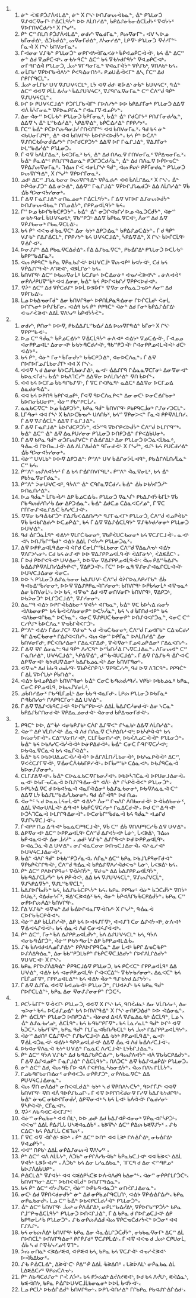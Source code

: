 <ol>
  <li>
    <ol>
      <li>ᓃᓐ ᑆᓬ ᑭᑑᔑᐲᐊᒪᐎᓐ, ᓃᓐ X ᒋᓴᔅ ᐅᑎᔑᓂᔕᐙᑲᓇᓐ, ᐐᓐ ᑭᔐᒪᓂᑑ ᐁᔑᐊᑕᐌᓂᒥᒡ ᒋᐐᑕᒫᑫᔮᓐ ᐅᐅ ᐱᒫᑎᓯᐎᓐ, ᑳᑮᐃᔑᓃᑳᓂᐐᑕᒫᑰᔭᕽ ᐁᐊᔮᔭᕽ ᐁᐅᒋᑎᐯᑖᑯᓯᔭᕽ X ᒋᓴᓯᕽ᙮</li>
      <li>ᑮᓐ ᑕᔥ ᑎᒪᑎ  ᑭᑑᔑᐲᐊᒪᐎᓐ, ᓂᑯᓯᔅ ᐁᓈᑯᒥᓈᓐ, ᑭᔕᐌᓂᒥᓐ᙮ ᐊᐯ ᓴ ᐅᓄ ᑲᒦᓂᑰᐎᔅ, ᐐᑑᑳᑰᐎᓐ, ᔕᐌᓂᒥᑰᐎᓐ, ᐱᓵᓂᓯᐎᓐ, ᒫᑭᐌᒡ ᑭᔐᒪᓂᑑ ᐌᔫᓯᒥᓐᒡ ᒦᓇᐙ X ᒋᓴᔅ ᑳᑎᐯᓂᒥᓇᕽ᙮</li>
      <li>ᒦᐗᓂᓂ ᐯᔑᑾᓐ ᑭᔐᒪᓂᑑᓐ ᓂᑭᒋᐊᔭᐋᒥᓈᐸᓃᒃ ᑳᑮᐊᓄᑮᑕᐙᐙᒡ, ᑲᔦ ᐐᓐ ᐃᑕᔥ ᓃᓐ ᐃᑯ ᐁᓄᑮᑕᐗᒃ᙮ ᓂᑾᔭᑴᑖᓐ ᐃᑕᔥ ᑲᔦ ᐁᑾᔭᑯᒋᑫᔮᓐ ᐁᐊᓄᑮᑕᐗᒃ᙮ ᓂᒦᑴᒋᐎᐋ ᑭᔐᒪᓂᑑ, ᒨᔕᒃ ᐁᒥᑴᓂᒥᓈᓐ ᐁᐊᓇᒥᐋᔮᓐ ᐁᑮᔑᑲᒃ, ᐁᑎᐱᑲᒃ ᑲᔦ᙮</li>
      <li>ᓂᒫᒥᑲᐤ ᐁᑮᐅᒋᑲᐙᐱᔭᓐ ᑮᐸᑫᐎᓂᑎᔭᕽ᙮ ᑭᓅᑌᐐᐙᐸᒥᓐ ᐃᓴ, ᒦᑕᔥ ᐃᑯ ᒋᑭᒋᒌᑫᑕᒫᓐ᙮</li>
      <li>ᒨᔕᒃ ᓂᒫᒥᑲᐤ ᑌᐺ ᐁᔑᑌᐺᔦᑕᒪᓐ, ᒪᔮ ᐊᐌ ᑰᑯᒻ ᓬᐆᐎᔅ ᓃᑳᓐ ᑳᑌᐺᔦᑕᕽ, ᑫᐐᓐ ᐃᑕᔥ ᐊᐊᐌ ᑭᒫᒫ ᐃᔫᓂᔅ ᑳᐃᔑᑌᐺᔦᑕᕽ, ᐁᔑᑫᒋᓈᐁᓂᒥᓈᓐ ᑕᔥ ᑖᐱᔥᑰ ᑫᑮᓐ ᐁᔑᑌᐺᔦᑕᒪᓐ᙮</li>
      <li>ᐅᒋ ᐅ ᑭᑌᐺᔦᑕᒧᐎᓐ ᑭᑑᒋᒫᒥᑲᐙᒥᓐ ᒋᐅᐱᓯᔭᓐ ᐅᐅ ᑳᑮᐃᔑᒦᓂᒃ ᑭᔐᒪᓂᑑ ᐃᐃᐌ ᐊᐲ ᑳᓵᒥᓂᓈᓐ ᐁᑮᐅᓇᑭᒥᓈᓐ ᒋᐊᓇᒥᐁᐗᓄᑮᔭᓐ᙮</li>
      <li>ᐃᓂ ᐋᓃᔥ ᐅᑕᒑᑾᓐ ᑭᔐᒪᓂᑑ ᑳᑮᒦᓂᓇᕽ, ᑳᐐᓐ ᐐᓐ ᒋᑯᑖᒋᔭᕽ ᑭᑎᔑᒦᓂᑯᓰᓈᓐ, ᐃᐃᐌ ᓴ ᐐᓐ ᒪᔥᑲᐎᓰᐎᓐ, ᓵᑭᐃᐌᐎᓐ, ᑲᑮᑖᐎᓯᐎᓐ ᒋᑭᑭᓯᔭᕽ᙮</li>
      <li>ᒦᑕᔥ ᑳᐐᓐ ᑭᑖᐅᒋᔖᑴᓂᒧᓰ ᒋᑎᐹᒋᒥᓐᒡ ᐊᐊ ᑳᑎᐯᓂᒥᓇᕽ᙮ ᑫᑯ ᑲᔦ ᓃᓐ ᐊᑲᑌᓂᒥᔑᑫᓐ, ᐐᓐ ᐊᐊ ᑳᑎᐯᒋᑫᒡ ᑳᐅᒋᑭᐸᐅᑰᔮᓐ᙮ ᑲᔦ ᑮᓐ ᐅᑖᐱᓐ ᐁᔑᑎᑕᑾᐆᓂᑰᐎᓯᔭᓐ ᒋᐅᒋᑯᑕᑭᑑᔭᓐ ᐃᐃᐌ ᐅᒋ ᒥᓍᒋᒧᐎᓐ, ᐁᐃᔑᒦᓂᒃ ᐅᒪᔥᑲᐎᓰᐎᓐ ᑭᔐᒪᓂᑑ᙮</li>
      <li>ᒦ ᐊᐌ ᑳᐱᒫᒋᐃᓇᕽ, ᑳᐊᑐᒥᓇᕽ ᑲᔦ, ᐐᓐ ᐃᑯ ᑎᐱᓇᐌ ᒋᑎᐯᓂᒥᓇᕽ ᐁᑮᐃᓀᓂᒥᓇᕽ᙮ ᑳᐐᓐ ᑮᓇᐎᓐᑦ ᑭᑎᔑᒋᑫᐎᓂᓈᓐ ᑭᑑᒋᑑᑖᑯᓰᓈᓐ, ᐐᓐ ᐃᑯ ᑎᐱᓇᐌ ᐅᑮᐅᓀᑖᓐ ᐁᑮᐃᔑᔕᐌᓂᒥᓇᕽ᙮ ᒣᐎᔕ ᒋᑆ ᐊᓂᒫᒋᓭᒃ ᑫᑰᓐ, ᐋᔕ ᑮᔖᒡ ᑭᑮᒦᓂᑯᓈᓐ ᑭᔐᒪᓂᑑ ᐅᔕᐌᒋᑫᐎᓐ, X ᒋᓴᓲᓐ ᐁᑮᐅᒋᒦᓂᓇᕽ᙮</li>
      <li>ᓅᑯᒻ ᐃᑕᔥ ᒧᔐᓈᑾᓂᓂ ᐅᔕᐌᒋᑫᐎᓐ ᐁᑮᓈᑯᓯᒡ ᐊᐊ ᑳᐱᒫᒋᐃᓇᕽ X ᒋᓴᔅ᙮ ᐐᓐ ᐅᑮᐋᓂᔑᑑᓐ ᐃᐃ ᓂᐳᐎᓐ, ᐃᐃᐌᔥ ᒥᓍᒋᒧᐎᓐ ᐁᑮᐅᒋᒧᔐᓈᑯᑑᒡ ᐃᐃ ᐱᒫᑎᓯᐎᓐ ᐁᑳ ᐐᑳ ᑫᐴᓂᐊᔮᓯᓂᓂᒃ᙮</li>
      <li>ᒦ ᐃᐌ ᒥᓍᒋᒧᐎᓐ ᓂᑎᓇᓅᓂᒃ ᒋᐐᑕᒫᑫᔮᓐ᙮ ᒦ ᐃᐌ ᐯᒥᐅᒋ ᐃᔑᓂᔕᐅᑰᔮᓐ ᐅᑎᔑᓂᔕᐙᑲᓇᓐ ᒋᑎᓄᐎᔮᓐ, ᒋᑭᑭᓄᐊᒫᑫᔮᓐ ᑲᔦ᙮</li>
      <li>ᒦᔥ ᐅᓄ ᑳᐅᒋᑲᒀᑕᑭᑑᔮᓐ᙮ ᑳᐐᓐ ᐐᓐ ᓂᑑᒋᐊᑲᒋᓰ ᐅᓄ ᐋᓇᑑᑖᑰᔮᓐ, ᐋᓃᔥ ᓂᑾᔭᑴᓂᒫ ᑳᑌᐺᔦᓂᒪᒃ, ᐁᑲᔥᑭᑑᒡ ᐃᐃᐌ ᑳᑮᑲᓇᐌᑕᐊᒃ, ᐲᓂᔥ ᐃᑯ ᐃᐌ ᐁᑮᔑᑲᓂᓂᒃ ᒋᑲᓇᐌᑕᒪᐎᒡ᙮</li>
      <li>ᑲᔦ ᑮᓐ ᐊᐸᓀ ᑯ ᑲᓇᐌᑕᓐ ᐃᓂ ᑾᔭᒃ ᐃᑭᑐᐎᓇᓐ ᑳᑮᐃᔑᓅᑕᐎᔭᓐ᙮ ᒦ ᑯ ᑫᑮᓐ ᐯᔑᑾᓐ ᒋᐃᔑᐐᑕᒪᓐ, ᒋᑭᑭᓯᔭᓐ ᑲᔦ ᑌᐺᔦᑕᒧᐎᓐ, ᓵᑭᐃᐌᐎᓐ, X ᒋᓴᔅ ᑳᐅᒌᑕᒫᑫᒡ ᐁᐐᒌᐗᕽ᙮</li>
      <li>ᐅᓂᔑᔑᓐ ᐃᐃ ᑭᑲᓇᐌᑕᐃᑰᐎᓐ᙮ ᒦᐃ ᐃᔑᑲᓇᐌᑕᓐ, ᑭᑲᐐᒋᐃᒃ ᑭᔐᒪᓂᑑ ᐅᑕᒑᑾᓐ ᑳᑭᑭᔥᑲᐎᒥᓇᕽ᙮</li>
      <li>ᐋᔕ ᑭᑭᑫᑖᓐ ᑲᑭᓇ ᐁᑮᓇᑲᔑᐙᒡ ᐅᑌᐺᑕᒨᒃ ᐁᔖᐗᑮᕽ  ᑳᐊᔮᐙᒡ, ᑕᑯ ᑲᔦ ᐁᑮᐃᔑᒋᑫᐙᒡ ᐱᒉᓬᐊᔅ, ᐊᕒᒫᒋᓃᔅ ᑲᔦ᙮</li>
      <li>ᑳᑎᐯᒋᑫᒡ ᐃᑕᔥ ᐅᑲᔕᐌᓂᒫᐞ ᑳᑕᔑᓂᒡ ᐅᑖᐎᓂᓃᕽ ᐊᓀᓯᑆᕒᐊᓴᓐ ᙮ ᓃᐱᐗᐋᕽ ᓂᑮᐱᓲᑭᑌᐁᔥᑳᒃ ᐊᐊ ᐃᓂᓂ, ᑳᐐᓐ ᑲᔦ ᑮᐅᒋᐊᑲᒋᓰ ᐁᑮᑭᐸᐅᑰᐗᒃ᙮</li>
      <li>ᐌᔩᑉ ᐃᑕᔥ ᐃᑯ ᐁᑮᑕᑯᔑᕽ ᐅᐅᒫ ᐅᕒᐆᒥᕽ  ᐌᐌᓂ ᓂᑮᓇᓈᑐᓀᐅᒃ ᐲᓂᔥ ᐃᑯ ᐁᑮᒥᑲᐎᒡ᙮</li>
      <li>ᒫᓄ ᐅᑲᐃᓀᓂᒥᑰᓐ ᐃᓂ ᑳᑎᐯᒋᑫᓂᒡ ᐅᑭᑎᒫᑭᓈᑫᐎᓂᓂ ᒋᐅᒌᑕᒫᑯᒡ ᐹᓂᒫ ᐅᒋᒋᓭᓂᒃ ᐅᑮᔑᑳᒥᓂ᙮ ᐗᐐᑫ ᑲᔦ ᑮᓐ ᑭᑭᑫᑖᓐ ᐋᓃᓐ ᐃᑯ ᒥᓂᒃ ᑳᑮᐃᔑᐐᒋᐃᒡ ᐊᓀᓯᑆᕒᐊᔅ ᐃᐃᒫ ᐁᐱᓴᓯᕽ  ᑳᑮᐊᔮᔮᐹᓐ᙮</li>
    </ol>
  </li>
  <li>
    <ol>
      <li>ᓂᑯᓯᔅ, ᑭᑎᓂᓐ ᐅᐅᐌ, ᑭᑲᐐᐃᔑᒪᔥᑲᐎᓰ ᐃᐃ ᐅᔕᐌᒋᑫᐎᓐ ᑳᒦᓂᒃ X ᒋᓴᔅ ᐁᑭᑭᔥᑲᐗᒡ᙮</li>
      <li>ᐅᓄ ᑕᔥ ᑫᑰᓇᓐ ᑳᑮᓅᑕᐎᔭᓐ ᐁᐐᑕᒫᑫᔮᓐ ᓃᐱᐗᐞ ᐊᐎᔭᒃ ᐁᓅᑕᐎᐙᒡ, ᒦᐗᓄᓄ ᐊᓂᑭᑭᓄᐊᒪᐤ ᐃᓂᓂᐗᒃ ᑳᑾᔭᑴᑖᑯᓯᐙᒡ, ᑫᑲᔥᑭᑑᐙᒡ ᒋᐊᓂᑭᑭᓄᐊᒪᐙᐙᒡ ᑯᑕᒃ ᐊᐎᔭᐞ᙮</li>
      <li>ᑲᔦ ᑮᓐ, ᐋᓃᓐ ᒥᓂᒃ ᑳᒦᓂᑰᔭᓐ ᑲᒀᑕᑭᑑᐎᓐ, ᐊᓂᐅᑖᐱᓇᓐ᙮ ᒦ ᐃᐌ ᒋᐅᒋᐅᒥᓄᔑᒫᑲᓂᔒᒥᒃ ᐊᐊ X ᒋᓴᔅ᙮</li>
      <li>ᐊᐊᐌ ᓴ ᑯ ᐃᓂᓂ ᑳᔭᑕᔑᒫᑲᓂᔑᐎᒡ, ᓇᐗᒡ ᐐᐃᔑᒋᑫ ᒋᐐᓇᓇᐁᑕᒥᓂᒡ ᐃᓂᐌᓂᐗᓐ ᑳᐅᓈᐸᒥᑯᒡ᙮ ᑳᐐᓐ ᐅᑲᐱᒣᑕᓰᓐ ᐃᐃᐌᓂ ᐅᐱᒫᑎᓯᐎᓐ ᐌᑎ ᑳᐅᒌᒡ᙮</li>
      <li>ᐊᐊ ᑲᔦ ᐅᑕᒥᓄ ᑳᑲᑴᒋᑲᔑᐌᒡ, ᒦ ᐁᑕ ᒋᐸᑭᓈᑫᒡ ᓇᐃᑕᕽ ᐃᐃᐌᓂ ᐅᑕᒥᓄᐎ ᐃᓈᑯᓂᑫᐎᓐ᙮</li>
      <li>ᐊᐊ ᑲᔦ ᐅᑭᑎᑫ ᑳᑭᒋᐊᓄᑮᒡ, ᒦᐊᐌ ᑫᐅᑖᐱᓇᑭᐸᓐ ᐃᓂ ᓂᑕᒻ ᐅᓂᑖᐎᒋᑲᓂᕽ ᑳᐅᑎᓂᑳᑌᓂᑭᓐ, ᐋᓃᔥ ᑮᑲᔥᑭᑕᒫᓱ᙮</li>
      <li>ᓈᓈᑲᑕᐌᑕᓐ ᐅᓄ ᑳᐃᑭᑐᔮᓐ, ᑲᑭᓇ ᑫᑰᓐ ᑳᑎᐯᒋᑫᒡ ᑭᑲᑭᑫᑕᒨᓂᒃ ᒋᔑᓂᓯᑐᑕᒪᓐ᙮</li>
      <li>ᒫᒥᑴᓂᒻ ᐊᐊ ᒋᓴᔅ X ᑳᐱᐅᑕᑳᓀᓯᒡ ᑌᐱᑎᑳᕽ, ᑲᔦᔥ ᐁᑮᓂᐳᐸᓐ ᒦᓇᐙ ᑮᑮᐌᐱᒫᑎᓯ᙮ ᒦ ᐃᐌ ᐁᔑᐐᑕᒫᓐ ᐃᐃᐌ ᒥᓍᒋᒧᐎᓐ᙮</li>
      <li>ᒦ ᐃᐌ ᒥᓍᒋᒧᐎᓐ ᑳᐅᒋᑯᑕᑭᑑᔮᓐ, ᐊᐴᔥᑫ ᐁᐅᒋᑭᐸᐅᑰᔮᓐ ᑖᐱᔥᑰ ᐅᒪᒋᒋᑫᔥᒃ᙮ ᑳᐐᓐ ᐃᑕᔥ ᐐᓐ ᐃᐌ ᐃᓇᑭᑌᓯᓂᓂ ᑭᔐᒪᓂᑑ ᐅᑎᑭᑐᐎᓐ ᒋᑭᐸᐃᑳᑌᓂᒃ᙮</li>
      <li>ᒦ ᐃᐌ ᑲᑭᓇ ᑫᑰᓐ ᓂᑑᒋᔕᔒᐯᑖᓐ ᒋᐐᐐᒋᐃᒪᒃ ᐃᓂ ᑭᔐᒪᓂᑑ ᐅᑑᓈᐸᒫᑲᓇᐞ, ᑫᐐᓇᐙ ᒋᐅᑎᓇᒧᐙᒡ ᐃᐃ ᐱᒫᒋᐃᑰᐎᓐ ᑫᒦᓂᑯᐙᒡ X ᒋᓴᓲᓐ, ᐊᔑᒡ ᑲᔦ ᑭᑌᑖᑯᓯᐎᓐ ᐐᑳ ᑫᐴᓂᐊᔮᓯᓂᓂᒃ᙮</li>
      <li>ᐋᓃᔥ ᑌᐺᒪᑲᓐ ᐅᐅᐌ ᐃᑭᑐᐎᓐ: ᑮᔥᐱᓐ ᑌᐺ ᑳᐐᒋᓂᐴᒫᐗᑫᓐ, ᑭᑲᐐᒋᐱᒫᑎᓰᒫᓈᓐ ᑕᔥ ᑲᔦ᙮</li>
      <li>ᑮᔥᐱᓐ ᔕᔒᐱᐊᔮᔭᕽ ᒦ ᐃ ᑲᔦ ᒋᐐᒋᑎᐯᒋᑫᒪᕽ᙮ ᑮᔥᐱᓐ ᐋᓇᐌᓂᒪᕽ, ᑲᔦ ᐐᓐ ᑭᑲᔮᓇᐌᓂᒥᑯᓈᓐ᙮</li>
      <li>ᑮᔥᐱᓐ ᐴᓂᑌᐺᑕᐗᕽ, ᑫᔮᐱᔥ ᐐᓐ ᑕᑫᒋᓈᐁᑖᑯᓯ᙮ ᑳᐐᓐ ᐐᑳ ᐅᑲᔮᒋᑑᓰᓐ ᐅᑎᓈᑎᓯᐎᓐ᙮</li>
      <li>ᐅᓄ ᑫᑰᓇᓐ ᒫᒥᑲᐙᓱᒻ ᐃᑭ ᑳᓅᑕᐎᒀ᙮ ᑭᔐᒪᓂᑑ ᐁᓈᓴᒦᒡ ᑭᑲᐃᔑᐊᔮᒀᒥᒫᒃ ᐁᑳ ᒋᑲᑴᔖᑰᓱᑎᓯᒀ ᐃᓂ ᐃᑭᑐᐎᓇᓐ᙮ ᑳᐐᓐ ᐃᑯᑕᓄ ᑖᐃᓈᐸᑕᓯᓅᓐ, ᒦ ᐁᑕ ᒋᒥᒋᓂᔑᐗᓈᒋᐃᑣ ᑳᐱᓯᑕᒧᐙᒡ᙮</li>
      <li>ᐌᐌᓂ ᑲᑴᐐᑾᒋᑑᓐ ᒋᐃᔑᑳᐸᐎᐃᑎᓱᔭᓐ ᑫᔑᒥᓍᐸᒥᒃ ᑭᔐᒪᓂᑑ, ᑖᐱᔥᑰ ᐊᓄᑮᐋᑲᓐ ᐁᑳ ᑳᐊᑲᒋᐃᑯᓯᒃ ᐅᑕᓄᑮᐎᓐ, ᑲᔦ ᒦ ᐃᐌ ᐁᐃᔑᐐᑕᒫᑫᔭᓐ ᐁᔑᑾᔭᑯᓯᓂᓂᒃ ᑭᔐᒪᓂᑑ ᐅᑌᐺᐎᓐ᙮</li>
      <li>ᑫᑯ ᐐᒋᑑᓈᒫᑫᓐ ᐊᐎᔭᒃ ᐁᒪᒋᑖᑾᓂᓂᒃ, ᐁᑲᑮᐹᑌᑖᑾᓂᓂᒃ ᑲᔦ ᐁᑕᔑᑕᒧᐙᒡ᙮ ᓇᐗᒡ ᐙᓴ ᐅᑎᔑᑳᒋᔥᑳᑯᓐ ᐊᐎᔭ ᐃᐃᒫ ᒋᐊᔮᓯᒃ ᑭᔐᒪᓂᑑᓈᕽ᙮</li>
      <li>ᐃᐌ ᐅᑭᑭᓄᐊᒫᑫᐎᓂᐙ ᐋᒋᑯ ᑕᓂᒫᒌᔥᑳᒪᑲᓂᓂ ᑖᐱᔥᑰ ᐁᐃᓈᐱᓀᒡ ᐊᐎᔭ ᐁᐱᒋᐳᓭᓂᒃ᙮ ᑕᑯ ᑲᔦ ᓃᔑᐗᒃ ᐅᐅ ᐁᐃᔑᑭᑭᓄᐊᒫᑫᐙᒡ ᐋᐃᒥᓃᔭᔅ, ᐹᐃᓬᐄᑕᔅ ᙮</li>
      <li>ᒦ ᐅᑯ ᑮᐅᒋᐸᑫᐗᒃ ᑌᐺᐎᓂᕽ, ᐅᐅᐌᓂ ᐁᐃᔑᑭᑭᓄᐊᒫᑫᐙᒡ: ᐋᔕ ᑮᐃᔥᒀᐃᔑᓭ ᑳᐐᐃᔑᑮᐌᐱᒫᑎᓯᐃᑰᔭᑭᐸᓐ, ᐁᐃᑭᑐᐙᒡ᙮ ᒦᑕᔥ ᐅᐅ ᓇᑫ ᐁᔑᓂᔑᐗᓈᒋᑕᒪᐙᐙᒡ ᐅᑌᐺᑕᒧᐎᓂᓂ ᐋᓂᑕ᙮</li>
      <li>ᐅᐅ ᓴ ᑭᔐᒪᓂᑑ ᐃᔑᓈᑾᓂᓂ ᑳᐃᔑᑌᐺᒡ ᑖᐱᔥᑰ ᐋᔩᒋᐅᓈᐱᑭᓯᒋᑲᓐ ᐐᑳ ᑫᐗᑲᐎᔥᑳᓯᓂᓂᒃ, ᐅᐅᐌ ᐁᐃᔑᑭᑭᓇᐙᒋᓯᓂᓂᒃ: ᑳᑎᐯᒋᑫᒡ ᐅᑮᑳᔦᓂᒫᐞ ᐊᐌᓀᓇᐞ ᐃᓂ ᑳᑎᐯᓂᒫᒡ᙮ ᐅᐅ ᑲᔦ, ᐊᐌᓀᓐ ᐃᑯ ᐊᐌ ᓂᑎᐯᓂᒥᒃ ᑳᑎᐯᒋᑫᒡ, ᐁᐃᑭᑐᒡ, ᐅᑲᐴᓂᑑᓐ ᐅᒪᒋᑑᑕᒧᐎᓐ, ᐁᔑᓯᓂᓂᒃ᙮</li>
      <li>ᐃᓇᔥᑫ ᐊᐎᔭ ᐅᑭᒋᐙᑳᐃᑲᓂᕽ ᐁᐊᔮᒡ ᐊᒋᑲᓇᓐ, ᑳᐐᓐ ᐁᑕ ᑳᐅᓵᐎ ᔔᓂᔮ ᐙᐱᑲᓂᓂᑭᓐ ᑲᔦ ᑳᐙᐹᐱᑲᓂᓂᑭᓐ ᐅᑕᔮᓰᓇᓐ, ᑲᔦ ᓴ ᑯ ᑳᒥᑎᑯᐗᑭᓐ ᑲᔦ ᐙᐱᑲᓂᐊᒋᑲᓇᓐ ᐅᑕᔮᓇᓐ᙮ ᐋᓂᑕ ᐁᔑᑭᑌᑖᑾᓂᓂᑭᓐ ᐅᑎᔑᐋᐸᒋᑑᓇᓐ, ᐋᓂᑕ ᑕᔥ ᑕᓱᑮᔑᒃ ᑳᐅᑖᐱᓇᕽ ᐁᓀᑳᒥᐋᐸᒋᑑᒡ᙮</li>
      <li>ᑮᔥᐱᓐ ᐊᐎᔭ ᒦᐎᓂᔑᑕᕽ ᐌᑯᓀᓐ ᓴ ᑯ ᐙᓀᑖᑾᓂᓂᒃ, ᑖᐱᔥᑰ ᒥᓄᐊᒋᑲᓐ ᑕᐃᓀᑖᑯᓯ ᑫᒋ ᐃᓀᑖᑾᓂᓂᒃ ᒋᐃᔑᐋᐸᑎᓯᒡ᙮ ᐋᔕ ᐋᓃᔥ ᐅᑮᒦᓈᓐ ᐅᐱᒫᑎᓯᐎᓐ ᐃᓂ ᑳᑎᐯᓂᒥᑯᒡ, ᑭᑖᐸᑎᓯᐎᓂᕽ ᒋᐃᓈᐸᒋᐃᑯᒡ, ᐁᐙᐌᓃᒡ ᒥᓄᐊᓄᑮᐎᓂᕽ ᒋᐃᓈᐸᑎᓯᒡ᙮</li>
      <li>ᒦ ᐃᐌ ᐌᒋ ᐃᓂᓈᓐ: ᑫᑯ ᑫᑮᓐ ᐱᓯᑕᑫᓐ ᐅᔥᑳᑎᓰᐎ ᒥᓴᐌᑕᒧᐎᓇᓐ᙮ ᐱᒥᓂᔕᐊᓐ ᑕᔥ ᒥᓍᑎᓯᐎᓐ, ᑌᐺᔦᑕᒧᐎᓐ, ᓵᑭᐃᐌᐎᓐ, ᑯᔥᒀᐙᑌᑕᒧᐎᓐ᙮ ᒦ ᐃᐌ ᒋᐃᔑᑲᑴ ᐐᒌᐗᑣ ᐃᑭᐌᓂᐗᒃ ᑾᔭᑯᑌᐁᐎᓂᕽ ᑳᐃᔑᑲᓅᓈᐙᒡ ᐃᓂ ᑳᑎᐯᒋᑫᓂᒡ᙮</li>
      <li>ᐊᐌᓀᓐ ᐃᑯ ᑳᑲᑴ ᔖᑰᓱᑫᒡ ᐁᑲᑮᐹᒋᑮᔗᒡ ᐁᑭᑫᑖᓱᓯᒃ, ᑫᑯ ᐅᐌ ᐱᒣᑕᑫᓐ᙮ ᑭᑭᑫᑖᓐ ᒦ ᐃᒫ ᐁᐅᒌᒪᑲᒃ ᑮᑳᑎᐎᓐ᙮</li>
      <li>ᐊᐎᔭ ᑳᐊᓄᑮᐃᑯᒡ ᑳᑎᐯᒋᑫᓂᒡ ᑳᐐᓐ ᑕᓂᑖ ᑲᑴᔖᑰᓱᑫᓰ᙮ ᐯᑭᑳᒡ ᐅᑲᑲᓅᓈᐞ ᑲᑭᓇ, ᑕᓂᑖ ᑭᑭᓄᐊᒫᑫ, ᐅᑲᔕᔒᐯᓂᒫᐞ,</li>
      <li>ᓅᑳᑎᓯᐎᓂᕽ ᒋᑲᑴᒫᒦᓄᒫᒡ ᐃᓂ ᑳᑲᑴᐗᓈᒥᑯᒡ᙮ ᒫᑭᔖ ᑭᔐᒪᓂᑑ ᐅᑲᒦᓈᐞ ᒋᑴᑳᑎᓯᓂᒡ ᒋᐱᑭᑫᑕᒥᓂᒡ ᐃᐃ ᑌᐺᐎᓐ᙮</li>
      <li>ᒦ ᐃᐌ ᐁᐃᔑᐸᑲᑫᑕᒧᐙᒡ ᑫᐅᒋᑲᔥᑭᐅᐙᒡ ᐃᐃᒫ ᑳᐃᔑᑕᓲᓂᑯᐙᒡ ᐃᓂ ᓭᑕᓇᓐ ᑳᑮᐃᔑᑳᒋᑎᓂᑯᐙᒡ ᐁᑮᐃᓇᓅᓂᑯᐙᒡ ᐋᓃᓂᑯ ᑳᑮᐃᓀᓂᒥᑯᐙᒡ᙮</li>
    </ol>
  </li>
  <li>
    <ol>
      <li>ᑭᑫᑕᓐ ᐅᐅ, ᐃᔥᒀᒡ ᐊᓂᑲᑮᔑᑲᒃ ᑕᐲᒋ ᐃᔑᐌᐸᓐ ᒋᓴᓇᑲᒃ ᐃᐃᐌ ᐱᒫᑎᓯᐎᓐ᙮</li>
      <li>ᐋᓃᔥ ᐃᑭ ᐯᒫᑎᓯᐙᒡ ᐐᓇᐙ ᐱᑯ ᑎᐱᓇᐌ ᑕᓵᑭᐃᑎᓱᐗᒃ; ᐅᑲᓵᑭᐋᐙᓐ ᑲᔦ ᐅᔔᓂᔮᒥᐙᓐ᙮ ᑕᐃᔥᐯᓂᑎᓱᐗᒃ, ᑕᒪᒦᒀᓂᑎᓱᐗᒃ, ᐅᑲᐹᐱᓄᑕᐙᐙᓐ ᑭᔐᒪᓂᑑᓐ᙮ ᑳᐐᓐ ᑲᔦ ᐅᑲᐱᓯᑕᐙᓰᐙᐙᐞ ᐅᓃᑭᐃᑯᐙᐞ᙮ ᑳᐐᓐ ᑕᓂᑖ ᒦᑴᒋᐌᑕᓰᐗᒃ; ᐅᑲᐋᓇᐌᑖᓈᐙ ᑲᔦ ᐊᓇᒥᐋᐎᓐ᙮</li>
      <li>ᑳᐐᓐ ᑲᔦ ᐅᑲᐅᑌᐃᓄᑕᐙᓯᐙᐙᐞ ᐅᐐᒋᐱᒫᑎᓰᒫᑲᓂᐙᐞ, ᐅᑲᓴᓇᑭᐋᐙᐞ ᐃᑕᔥ, ᐁᐸᐹᑕᔑᒥᐌᐙᒡ, ᐁᐐᓂᑖᐲᑾᑲᒥᑭᓯᐙᒡ᙮ ᐅᒦᑳᓱᔥᑲᒃ ᑕᐃᓈᐗᒃ᙮ ᐅᑲᔒᑫᑖᓈᐙ ᑳᐅᓂᔑᔑᓂᓂᒃ᙮</li>
      <li>ᑕᒪᒥᔑᐃᐌᐗᒃ᙮ ᑳᐐᓐ ᑕᐅᓈᓈᑲᑕᐌᒋᑲᓂᓰᐗᒃ᙮ ᐅᑲᐅᓵᒣᑖᓈᐙ ᐅᑭᑌᓂᒧᐎᓂᐙ᙮ ᓇᐗᒡ ᐅᑲᒥᓉᑖᓈᐙ ᐅᑎᔑᒋᑫᐎᓂᐙᓐ ᐊᐲᒡ ᐐᓐ ᒋᓵᑭᐋᐙᐸᓐ ᑭᔐᒪᓂᑑᓐ᙮</li>
      <li>ᐅᑭᒐᔭᐄ ᐁᑕ ᑯ ᐅᑲᐊᔮᓈᐙ ᐊᓇᒥᐋᐎᓂᕽ ᑳᐃᔑᓈᑾᓂᓂᒃ, ᐅᑲᐌᐱᓈᓈᐙ ᑕᔥ ᐃᐃᐌ ᒪᔮ ᑳᐃᔑᒪᔥᑲᐎᓰᒪᑲᓂᓂᒃ᙮ ᑫᑯ ᐐᒌᐙᑫᓐ ᐅᑯ ᑎᓄ᙮</li>
      <li>ᐋᓂᓐᑦ ᓴ ᑯ ᐅᓇᓇᒫᔦᓂᒫᐙᓐ ᐊᐎᔭᓐ ᐲᓂᔥ ᒋᓀᐱᒋ ᐲᑎᑲᓂᑯᐙᒡ ᐅᐙᑳᐃᑲᓂᓃᕽ, ᐃᐃᒫ ᐁᐊᓂᑌᐱᒫᐙᒡ ᐃᑴᐗᐞ ᑳᑲᑮᑖᐌᑕᓯᓂᒃ ᒋᓇᐃᑖᑯᐙᒡ᙮ ᐅᑯ ᑕᔥ ᐃᑴᐗᒃ ᐅᑑᓵᒣᑖᓈᐙ ᐅᒪᒋᒋᑫᐎᓂᐙᓐ᙮ ᐅᑕᓂᑳᒋᔥᑳᑯᓈᐙ ᑲᔦ ᑫᑰᓇᓐ ᐊᓅᒋᑯ ᐁᔑᒥᓴᐌᑕᒧᐙᒡ᙮</li>
      <li>ᒦᐗᑭᑭ ᑎᓄ ᐃᑴᐗᒃ ᑳᓇᓈᑕᑭᑫᑕᒧᐙᒡ, ᐁᑳ ᑕᔥ ᐐᑳ ᐁᑎᐱᑭᑫᑕᓯᒀ ᐃᐌ ᑌᐺᐎᓐ᙮</li>
      <li>ᐃᑭᐌᓂᐗᒃ ᐃᑕᔥ ᐅᑭᑭᓄᐊᒫᑫᒃ ᑖᐱᔥᑰ ᐃᔑᐊᔮᐗᒃ ᒑᓃᔅ, ᒑᐸᕒᐄᔅ, ᒣᐎᔕ ᑳᑮᐗᓈᐋᐙᒡ ᐃᓂ ᒨᓯᓲᓐ ᙮ ᓅᑯᒻ ᐯᔑᑾᓐ ᐃᔑᒋᑫᐗᒃ ᐅᑯ ᐅᑭᑭᓄᐊᒫᑫᒃ᙮ ᐅᐗᓈᑑᓈᐙ ᐃ ᑌᐺᐎᓐ᙮ ᓂᔑᐗᓈᑕᓂᓂ ᐅᑎᓀᑕᒧᐎᓂᐙ᙮ ᐊᔨᓍᓱᐗᒃ ᐅᑌᐺᔦᑕᒧᐎᓂᐙᕽ᙮</li>
      <li>ᑳᐐᓐ ᐋᐱᒋ ᑫᑰᓐ ᐅᑲᑲᔥᑭᑑᓰᓈᐙ᙮ ᐱᒌᓇᒃ ᐃᑕᔥ ᑲᑭᓇ ᐅᑲᒧᔐᑭᑫᓂᒥᑯᐙᓐ ᐁᑮᑲᑮᐹᒋᒋᑫᐙᒡ, ᑖᐱᔥᑰ ᑫᐐᓇᐙ ᑳᑮᐃᔑᐌᐱᓯᐙᑯᐸᓀᓐ ᒑᓃᔅ, ᒑᐸᕒᐄᔅ ᑲᔦ᙮</li>
      <li>ᑮᓐ ᐃᑕᔥ ᑭᐱᐅᒋᑭᑫᓂᒻ ᐁᐋᔩᑎᔮᓐ, ᐌᑯᓀᓐ ᐃᐃ ᑳᐃᔑᑭᑭᓄᐊᒫᑫᔮᓐ, ᑳᑲᑴᐃᔑᑕᒫᓱᔮᓐ ᑲᔦ ᑭᑮᐙᐸᒻ, ᐃᐃ ᑲᔦ ᐁᔑᑌᐺᔦᑕᒫᓐ, ᐁᔑᔕᔒᐯᑕᒫᓐ, ᐁᔑᓵᑭᐃᐌᔮᓐ, ᐁᔑᒪᔥᑲᐌᑕᒫᓐ,</li>
      <li>ᑳᐃᔑᐅᒌᑳᑰᔮᓐ ᑲᔦ, ᑳᐃᔑᑲᒀᑕᑭᓭᔮᓐ ᑲᔦ᙮ ᑲᑭᓇ ᑭᑭᑫᓂᒻ ᐋᓃᓐ ᑳᑑᑖᑰᔮᓐ ᐁᑎᔮᒃ ᐆᑌᓈᕽ, ᐋᐃᑰᓂᔭᒦᕽ, ᓬᐃᔅᑕᕒᐊᐃᕽ  ᑲᔦ, ᐋᓃᓐ ᑳᑮᐊᐲᒋᑲᒀᑕᑭᐃᑰᔮᓐ᙮ ᑲᑭᓇ ᑕᔥ ᓂᑮᐅᒋᔖᐾᐃᒃ ᑳᑎᐯᒋᑫᒡ᙮</li>
      <li>ᒦᐃ ᐯᔑᑾᓐ ᐊᐌᓀᓐ ᐃᑯ ᑳᐐᐅᒋᐊᓇᒥᐁᐙᑎᓯᒡ X ᒋᓴᓲᓐ, ᑫᐐᓇᐙ ᑕᐅᒋᑲᒀᑕᑭᐋᐗᒃ᙮</li>
      <li>ᐋᓃᔥ ᐃᑭ ᑳᒪᒑᑎᓯᐙᒡ, ᐃᑭ ᑲᔦ ᐅᐗᔦᔑᒥᐌᒃ, ᐊᐗᔑᒣ ᑕᓂ ᐃᔑᐊᔮᐗᒃ, ᓃᐱᐗᐞ ᐁᐐᐗᔦᔑᐋᐙᒡ᙮ ᑲᔦ ᐐᓇᐙ ᐱᑯ ᑕᓂᐗᔦᔑᐋᐗᒃ᙮</li>
      <li>ᑮᓐ ᐃᑕᔥ, ᒥᓂᒃ ᑳᐱ ᐃᔑᑭᑭᓄᐊᒫᑰᔭᓐ, ᑳᐱ ᐃᔑᑌᐺᔦᑕᒪᓐ ᑲᔦ, ᑫᔮᐱ ᐊᓂᑲᑴᐐᒋᑑᓐ, ᐋᓃᔥ ᑭᑾᔭᑴᓂᒫᒃ ᐃᑭ ᑳᑭᑭᓄᐊᒪᐎᒀ᙮</li>
      <li>ᔑᑾ ᑳᐱᐊᑯᐊᐱᓅᒌᔑᐎᔭᓐ ᑭᑮᐱᐅᒋᑭᑫᑖᓇᓐ ᐃᓂ ᒫᐗᒡ ᑳᑭᒋ ᐃᓀᑖᑾᑭᓐ ᐅᔑᐲᐃᑫᐎᓇᓐ, ᐃᓂ ᑳᑲᔥᑭᑑᒪᑲᑭᓐ ᒋᑲᑮᑖᐌᑕᒧᐃᑯᔭᓐ ᒋᐅᒋᐱᒫᒋᐃᑰᔭᓐ ᐁᑌᐺᑕᐗᒡ X ᒋᓴᔅ᙮</li>
      <li>ᑲᑭᓇ ᑭᒋᐅᔑᐲᐃᑫᐎᓐ ᑮᑭᑫᑕᒧᐃᐌ ᑭᔐᒪᓂᑑ, ᑲᔦ ᑭᑖᐸᑕᓐ ᒋᑭᑭᓄᐊᒫᑫᕽ ᐃᐃ ᑌᐺᐎᓐ, ᐊᐎᔭ ᑲᔦ ᐗᓂᑭᑭᓄᐊᒫᑫᒡ ᒋᐙᐸᑕᐃᓐᒡ ᐁᑾᔭᑾᓯᓂᓂᒃ᙮ ᐃᓈᐸᑕᓐ ᑲᔦ ᒋᒫᒦᓄᒥᐌᕽ, ᒋᑭᑭᓄᐊᒪᐎᓐᒡ ᑲᔦ ᐊᐎᔭ ᐋᓃᓐ ᑫᔑᑾᔭᑯ ᐃᔑᔭᔮᒡ᙮</li>
      <li>ᒦ ᐃᐌ ᐃᔑᒦᓈ ᐊᐊᐌ ᑳᐊᓄᑲᐙᒡ ᑭᔐᒪᓂᑑᓐ, ᒋᑌᐊᔨᔒᒡ ᑲᔦ ᑲᑭᓇ ᑫᑰᓐ ᒋᐅᒌᑕᒪᐎᓐᒡ, ᑲᑭᓇ ᐃᓂ ᐌᓂᔑᔑᓂᓂᑭᓐ ᒋᑑᑕᕽ᙮</li>
    </ol>
  </li>
  <li>
    <ol>
      <li>ᑭᑕᔮᒀᒥᒥᓐ ᐁᐙᐸᒥᒡ ᑭᔐᒪᓂᑑ, ᐊᐊᐌ X ᒋᓴᔅ ᑲᔦ, ᑫᑎᐹᑯᓈᒡ ᐃᓂ ᐯᒫᑎᓯᓂᒡ, ᐃᓂ ᓀᐳᓂᒡ ᑲᔦ᙮ ᐅᑕᑯᔑᓄᐎᓐ ᑲᔦ ᐅᑎᐯᒋᑫᐎᓐ X ᒋᓴᔅ ᓂᑎᑭᑐᐃᑯᓐ ᐅᐅ ᐙᐃᓂᓈᓐ᙮</li>
      <li>ᑮᓐ ᐐᑕᒫᑫᓐ ᑭᔐᒪᓂᑑ ᐅᑎᑭᑐᐎᓐ᙮ ᐋᓃᓂᑯ ᐃᐊᐲ ᐁᔑᓇᐃᓈᑾᒃ ᐐᑕᒫᑫᓐ, ᒫᓄ ᓴ ᐐᓐ ᐃᔑᓈᑾᓯᓄᒃ, ᐐᑕᒫᑫᓐ᙮ ᑲᔦ ᑲᑴᑲᔥᑭᒥᐌᓐ᙮ ᑲᔦ ᒫᓈᓯᓇᒪᓐ ᑫᑰᓐ ᐅᒋᐞ ᐊᐌ ᑳᑑᑕᕽ᙮ ᑲᑳᓱᒥᐌᓐ, ᑲᑭᓇ ᑫᑰᓐ ᒋᒪᒥᓇᐗᑳᑎᓰᑲᑕᒪᓐ ᑲᔦ ᒨᔕᒃ ᒋᐃᔑᑭᑭᓄᐊᒫᑫᔭᓐ᙮</li>
      <li>ᐋᓃᔥ ᐃᑯᑎᕽ ᑕᐃᔑᐌᐸᓐ ᒋᔑᑲᓯᑕᒧᐙᒡ ᐃᐃ ᑾᔭᒃ ᑭᑭᓄᐊᒫᑫᐎᓐ, ᓇᐗᒡ ᐁᐐᒫᐗᑑᓈᐙᒡ ᐊᐎᔭᐞ ᑫᑭᑭᓄᐊᒫᑯᐙᒡ ᐃᐃᐌ ᐐᓇᐙ ᐱᑯ ᑳᐐᐱᓯᑕᒧᐙᒡ᙮</li>
      <li>ᐅᑲᐊᓂᐌᐱᓈᐙ ᑾᔭᒃ ᑌᐺᐎᓐ ᒋᓇᓈᑕ ᐱᓯᑕᒧᐙᒡ ᒪᔭᑳᒋᒧᐎᓇᓐ᙮</li>
      <li>ᑮᓐ ᐃᑕᔥ ᑫᔮᐱ ᐯᔑᑾᓐ ᐃᑯ ᑲᑴᐃᔑᑲᑮᑖᐎᓯᓐ, ᑲᑴᔕᔒᐱᐊᔮᓐ ᐊᐲ ᐁᑲᒀᑕᑭᐃᑰᔭᓐ᙮ ᒦ ᐃᐌ ᐃᔑᐊᓄᑮᓐ ᒥᓍᒋᒧᐎᓐ ᒋᐐᑕᒫᑫᔭᓐ᙮ ᑎᐱᑑᑕᓐ ᐃᐌ ᑳᐃᔑᐊᓄᑮᐃᒃ ᑭᔐᒪᓂᑑ᙮</li>
      <li>ᓃᓐ ᐃᑕᔥ ᐃᑯ, ᐋᔕ ᑫᑳ ᒦᐅ ᐊᐲ ᒋᐸᑭᑎᓈᔂᑲᓂᐎᔮᓐ᙮ ᐋᔕ ᑎᐱᓭ ᒋᒫᒑᔮᓐ᙮</li>
      <li>ᒥᓄᑲᑴᒋᑲᓂᑎᐎᓂᕽ ᓂᑮᐊᐸᑑ᙮ ᓂᑮᑮᔑᑑᓐ, ᓂᑮᐱᑲᓇᐌᑖᓐ ᐃᐃ ᑭᑌᐺᔦᑕᒧᐎᓂᓈᓐ᙮</li>
      <li>ᐋᔕ ᐌᑎ ᓂᐲᐃᑯᓐ ᓂᑎᐸᐊᒫᑰᐎᓐ ᑾᔭᒃ ᓴ ᑯ ᐁᑮᑎᐱᓴᑣᔮᓐ, ᑫᐅᒋᒦᔑᒡ ᐊᐊᐌ ᑳᑎᐯᒋᑫᒡ ᐌᑎ ᐊᐲ ᑫᐅᑮᔑᑲᓄᒥᒡ᙮ ᒦ ᐊᐌ ᐅᑭᒋᑎᐹᑯᓂᐌ ᒥᓯᐌ ᑳᐃᔑᑾᔭᑯᒋᑫᒡ᙮ ᑳᐐᓐ ᓃᓀᑕ ᓂᑲᐅᒋᒦᓂᑰᓰ, ᐃᑭᐌᓂᐗᒃ ᓴ ᑲᔦ ᒫᐗᒡ ᑳᐲᐋᐙᒡ ᒋᓈᑯᓯᓂᒡ ᐁᓵᑭᐋᐙᒡ, ᑕᒦᓈᐗᒃ᙮</li>
      <li>ᐌᔩᑉ ᐱᑲᑴᐊᑕᐙᐸᒥᔑᓐ!</li>
      <li>ᐋᓃᔥ ᓂᑮᓇᑲᓂᒃ ᐊᐊ ᑏᒪᔅ, ᐅᐅ ᓅᑯᒻ ᐃᑯ ᑳᐃᔑᐊᑮᐗᓂᓂᒃ ᐁᑮᓇᐗᒋᓵᑭᑑᒡ᙮ ᐊᐸᓀᔥ ᐃᐃᒫ ᑮᐃᔑᒫᒑ ᑌᓴᓬᐊᓇᐃᑳᕽ ᙮ ᑲᕒᐁᓭᔅ ᐃᑕᔥ ᑮᐃᔖ ᑲᓬᐁᔑᔮᕽ ᙮ ᔑᑾ ᑕᐃᑕᔅ ᑲᔦ ᑮᐃᔑᒫᒑ ᑖᓬᒣᔖᕽ ᙮</li>
      <li>ᒦ ᐁᑕ ᐊᐌ ᐙᒌᐎᒡ ᓬᐅᒃ ᙮ ᑮᓐ ᐃᑕᔥ ᐅᑎᓐ ᐊᐊ ᒫᕒᒃ ᒋᐱᐐᒌᐎᒃ, ᓂᑲᐐᒋᐃᒃ ᐁᐊᓄᑮᔮᓐ᙮</li>
      <li>ᐊᐊᔥ ᑎᑭᑲᔅ ᐃᐃᒫ ᓂᑮᐃᔑᓂᔕᐙ ᐁᐱᓴᓯᕽ ᙮</li>
      <li>ᑮᓐ ᐃᑕᔥ ᐊᐲ ᐱᒫᒑᔭᓐ, ᐲᑑᑲᓐ ᓂᑭᒋᐲᓯᑲᐙᑲᓐ ᑳᑮᓇᑲᑕᒧᐗᒃ ᐊᐊ ᑳᕒᐸᔅ ᐃᐃᒫ ᐁᐊᔮᒡ ᒐᕒᐆᐗᓯᕽ ᙮ ᐲᑑᑲᓐ ᑲᔦ ᐃᓂ ᒪᓯᓇᐃᑲᓇᓐ, ᒣᒥᑕᑫ ᑯ ᐃᓂ ᐸᔥᑴᑭᓄᕽ ᑳᐅᔑᐲᐃᑳᑌᑭᓐ᙮</li>
      <li>ᑭᐐᑕᒪᐎᓐ ᐁᔑᐊᔮᒡ ᐊᐊ ᐋᓬᐃᑭᓵᑕᕒ ᐅᐲᐙᐱᑯᑫ ᑳᐃᓂᓐᒡ᙮ ᐋᓃᔥ ᓂᑮᑭᒋᒪᒋᑑᑖᒃ᙮ ᑳᑎᐯᒋᑫᓂᒡ ᐃᑕᔥ ᐅᑲᑎᐸᐊᒫᑰᓐ ᐅᑎᔑᒋᑫᐎᓇᓐ᙮</li>
      <li>ᑲᔦ ᑮᓐ ᐃᑕᔥ ᐊᔮᔛᑲᑕᐤ, ᐋᓃᔥ ᐅᑮᑲᑴᐗᓈᑑᓐ ᓂᑎᐹᒋᒧᐎᓂᓈᓐ᙮</li>
      <li>ᓂᑕᒻ ᐃᑯ ᐁᑮᑎᐹᑯᓂᑰᔮᓐ ᓃᓐ ᐃᑯ ᓂᑮᑲᓅᒋᑫᑕᒫᑎᔅ, ᐊᐎᔭ ᐁᑮᐐᐐᒋᐃᓯᒃ᙮ ᑲᑭᓇ ᓂᑮᓇᑲᓂᑰᒃ᙮ ᒫᓄ ᑕᔥ ᑳᐐᓐ ᐅᑲᐊᑭᑕᒫᑯᓰᐙᓐ ᑭᔐᒪᓂᑑᓐ᙮</li>
      <li>ᐐᓐ ᐃᑕᔥ ᑳᑎᐯᒋᑫᒡ ᒨᔕᒃ ᓂᑮᐱᐐᒋᐃᒃ, ᓂᑮᒪᔥᑲᐎᓰᐃᒃ, ᐁᑮᐅᒋᑲᔥᑭᑑᔮᓐ ᑲᑭᓇ ᒋᒨᔥᑭᓀᐐᑕᒫᑫᔮᓐ ᑭᔐᒪᓂᑑ ᐅᑎᐹᒋᒧᐎᓐ, ᒦ ᐃ ᑲᑭᓇ ᑯ ᒋᐅᒋᓅᑕᒧᐙᒡ ᐃᑭ ᑳᑭᑫᓂᒫᓯᒀ ᑭᔐᒪᓂᑑᓐ᙮ ᔑᑾ ᓂᑮᔖᐾᐃᑰ ᐋᔕ ᐁᑮᑕᓀᑖᑯᓯᔮᐹᓐ ᐅᑑᓂᕽ ᐊᐊ ᒥᔑᐱᔑᐤ᙮</li>
      <li>ᑲᔦ ᓂᑲᔖᐾᐃᒃ ᑳᑎᐯᒋᑫᒡ ᑲᑭᓇ ᐃᓂ ᐋᓇᐐᒪᒋᑑᑖᑰᔮᓐ, ᓂᑲᑲᓇᐌᓂᒥᒃ ᐃᑕᔥ ᐃᒫ ᒋᐅᑎᑕᒫᓐ ᐅᑎᐯᒋᑫᐎᓂᕽ ᑭᒋᑮᔑᑯᕽ ᐁᑕᔑᑭᒫᐎᒡ᙮ ᒦ ᐊᐌ ᐊᐸᓀ ᑯ ᒨᔕᒃ ᑕᑭᑌᓂᒫ, ᐐᑳ ᓴ ᑯ ᒋᐌᒀᓭᓯᓄᒃ! ᐁᒣᓐ᙮</li>
      <li>ᐴᔔ ᓂᑎᓈᒃ ᐸᕒᐃᓯᓬᐊ, ᐊᑶᓬᐊ ᑲᔦ, ᑲᑭᓇ ᑲᔦ ᐁᑕᔑᐙᒡ ᐊᓀᓯᑆᕒᐊᔅ ᐅᐙᑳᐃᑲᓂᕽ᙮</li>
      <li>ᔑᑾ ᑭᐐᑕᒪᐎᓐ, ᐃᕒᐋᔅᑕᔅ ᑮᐃᔥᑸ ᐃᐃᒫ ᒀᕒᐃᑎᕽ ᙮ ᒐᕒᐆᐱᒪᔅ ᓂᑮᓇᑲᓈ ᐃᒫ ᒫᐃᓬᐄᑕᓯᕽ  ᐁᑭᔖᑖᐱᓀᒡ᙮</li>
      <li>ᑮᓐ ᐱᑲᑴᑕᑯᔑᓂᓐ ᒋᑆ ᐱᐴᕽ᙮ ᑲᔦ ᑭᐴᔔᐃᒃ ᐃᔫᐱᔪᓬᐊᔅ, ᐅᑯ ᑲᔦ ᐱᔫᑌᔅ, ᓬᐋᐃᓇᔅ, ᑲᓬᐙᑎᔭ, ᑲᑭᓇ ᑭᐐᒋᐅᑌᐺᑕᒨᒫᑲᓂᓈᓂᒃ ᐅᐅᒫ ᑳᐊᔮᐙᒡ᙮</li>
      <li>ᒫᓄ ᑭᑕᒑᒃ ᐅᑲᐐᒌᐎᑰᓐ ᑳᑎᐯᒋᑫᓂᒡ᙮ ᐅᑭᔐᐙᑎᓯᐎᓐ ᒥᒋᑲᑭᓇ ᑭᑲᐊᔑᒋᐐᒌᐎᑯᒻ᙮</li>
    </ol>
  </li>
</ol>